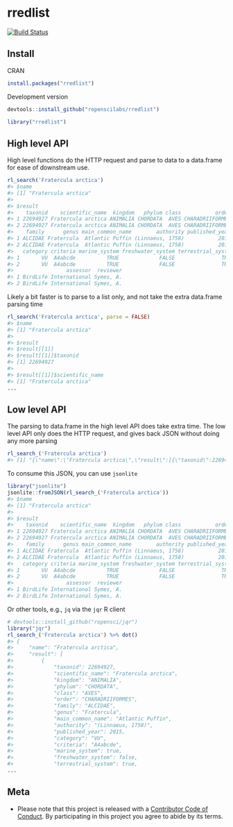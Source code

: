 rredlist
========




[![Build Status](https://travis-ci.org/ropenscilabs/rredlist.svg?branch=master)](https://travis-ci.org/ropenscilabs/rredlist)

## Install

CRAN


```r
install.packages("rredlist")
```

Development version


```r
devtools::install_github("ropenscilabs/rredlist")
```


```r
library("rredlist")
```

## High level API

High level functions do the HTTP request and parse to data to a data.frame for ease 
of downstream use. 


```r
rl_search('Fratercula arctica')
#> $name
#> [1] "Fratercula arctica"
#> 
#> $result
#>    taxonid    scientific_name  kingdom   phylum class           order
#> 1 22694927 Fratercula arctica ANIMALIA CHORDATA  AVES CHARADRIIFORMES
#> 2 22694927 Fratercula arctica ANIMALIA CHORDATA  AVES CHARADRIIFORMES
#>    family      genus main_common_name        authority published_year
#> 1 ALCIDAE Fratercula  Atlantic Puffin (Linnaeus, 1758)           2015
#> 2 ALCIDAE Fratercula  Atlantic Puffin (Linnaeus, 1758)           2015
#>   category criteria marine_system freshwater_system terrestrial_system
#> 1       VU  A4abcde          TRUE             FALSE               TRUE
#> 2       VU  A4abcde          TRUE             FALSE               TRUE
#>                 assessor  reviewer
#> 1 BirdLife International Symes, A.
#> 2 BirdLife International Symes, A.
```

Likely a bit faster is to parse to a list only, and not take the extra data.frame parsing time


```r
rl_search('Fratercula arctica', parse = FALSE)
#> $name
#> [1] "Fratercula arctica"
#> 
#> $result
#> $result[[1]]
#> $result[[1]]$taxonid
#> [1] 22694927
#> 
#> $result[[1]]$scientific_name
#> [1] "Fratercula arctica"
...
```

## Low level API

The parsing to data.frame in the high level API does take extra time. The low level API
only does the HTTP request, and gives back JSON without doing any more parsing


```r
rl_search_('Fratercula arctica')
#> [1] "{\"name\":\"Fratercula arctica\",\"result\":[{\"taxonid\":22694927,\"scientific_name\":\"Fratercula arctica\",\"kingdom\":\"ANIMALIA\",\"phylum\":\"CHORDATA\",\"class\":\"AVES\",\"order\":\"CHARADRIIFORMES\",\"family\":\"ALCIDAE\",\"genus\":\"Fratercula\",\"main_common_name\":\"Atlantic Puffin\",\"authority\":\"(Linnaeus, 1758)\",\"published_year\":2015,\"category\":\"VU\",\"criteria\":\"A4abcde\",\"marine_system\":true,\"freshwater_system\":false,\"terrestrial_system\":true,\"assessor\":\"BirdLife International\",\"reviewer\":\"Symes, A.\"},{\"taxonid\":22694927,\"scientific_name\":\"Fratercula arctica\",\"kingdom\":\"ANIMALIA\",\"phylum\":\"CHORDATA\",\"class\":\"AVES\",\"order\":\"CHARADRIIFORMES\",\"family\":\"ALCIDAE\",\"genus\":\"Fratercula\",\"main_common_name\":\"Atlantic Puffin\",\"authority\":\"(Linnaeus, 1758)\",\"published_year\":2015,\"category\":\"VU\",\"criteria\":\"A4abcde\",\"marine_system\":true,\"freshwater_system\":false,\"terrestrial_system\":true,\"assessor\":\"BirdLife International\",\"reviewer\":\"Symes, A.\"}]}"
```

To consume this JSON, you can use `jsonlite`


```r
library("jsonlite")
jsonlite::fromJSON(rl_search_('Fratercula arctica'))
#> $name
#> [1] "Fratercula arctica"
#> 
#> $result
#>    taxonid    scientific_name  kingdom   phylum class           order
#> 1 22694927 Fratercula arctica ANIMALIA CHORDATA  AVES CHARADRIIFORMES
#> 2 22694927 Fratercula arctica ANIMALIA CHORDATA  AVES CHARADRIIFORMES
#>    family      genus main_common_name        authority published_year
#> 1 ALCIDAE Fratercula  Atlantic Puffin (Linnaeus, 1758)           2015
#> 2 ALCIDAE Fratercula  Atlantic Puffin (Linnaeus, 1758)           2015
#>   category criteria marine_system freshwater_system terrestrial_system
#> 1       VU  A4abcde          TRUE             FALSE               TRUE
#> 2       VU  A4abcde          TRUE             FALSE               TRUE
#>                 assessor  reviewer
#> 1 BirdLife International Symes, A.
#> 2 BirdLife International Symes, A.
```

Or other tools, e.g., `jq` via the `jqr` R client


```r
# devtools::install_github("ropensci/jqr")
library("jqr")
rl_search_('Fratercula arctica') %>% dot()
#> {
#>     "name": "Fratercula arctica",
#>     "result": [
#>         {
#>             "taxonid": 22694927,
#>             "scientific_name": "Fratercula arctica",
#>             "kingdom": "ANIMALIA",
#>             "phylum": "CHORDATA",
#>             "class": "AVES",
#>             "order": "CHARADRIIFORMES",
#>             "family": "ALCIDAE",
#>             "genus": "Fratercula",
#>             "main_common_name": "Atlantic Puffin",
#>             "authority": "(Linnaeus, 1758)",
#>             "published_year": 2015,
#>             "category": "VU",
#>             "criteria": "A4abcde",
#>             "marine_system": true,
#>             "freshwater_system": false,
#>             "terrestrial_system": true,
...
```

## Meta

* Please note that this project is released with a [Contributor Code of Conduct](CONDUCT.md). By participating in this project you agree to abide by its terms.
